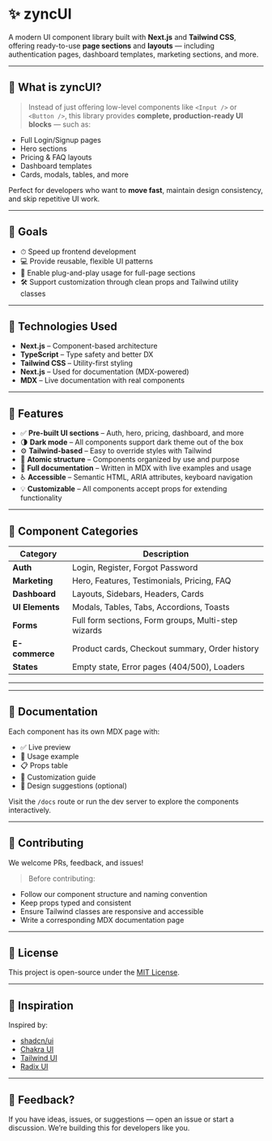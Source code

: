 # ✨ zyncUI

A modern UI component library built with **Next.js** and **Tailwind CSS**, offering ready-to-use **page sections** and **layouts** — including authentication pages, dashboard templates, marketing sections, and more.

---

## 📌 What is zyncUI?

> Instead of just offering low-level components like `<Input />` or `<Button />`, this library provides **complete, production-ready UI blocks** — such as:

- Full Login/Signup pages
- Hero sections
- Pricing & FAQ layouts
- Dashboard templates
- Cards, modals, tables, and more

Perfect for developers who want to **move fast**, maintain design consistency, and skip repetitive UI work.

---

## 🎯 Goals

- ⏱ Speed up frontend development
- 💻 Provide reusable, flexible UI patterns
- 🧩 Enable plug-and-play usage for full-page sections
- 🛠 Support customization through clean props and Tailwind utility classes

---

## 🔧 Technologies Used

- **Next.js** – Component-based architecture
- **TypeScript** – Type safety and better DX
- **Tailwind CSS** – Utility-first styling
- **Next.js** – Used for documentation (MDX-powered)
- **MDX** – Live documentation with real components

---

## 🚀 Features

- ✅ **Pre-built UI sections** – Auth, hero, pricing, dashboard, and more
- 🌗 **Dark mode** – All components support dark theme out of the box
- ⚙️ **Tailwind-based** – Easy to override styles with Tailwind
- 🧱 **Atomic structure** – Components organized by use and purpose
- 📄 **Full documentation** – Written in MDX with live examples and usage
- ♿ **Accessible** – Semantic HTML, ARIA attributes, keyboard navigation
- 💡 **Customizable** – All components accept props for extending functionality

---

## 🧩 Component Categories

| Category        | Description                                         |
| --------------- | --------------------------------------------------- |
| **Auth**        | Login, Register, Forgot Password                    |
| **Marketing**   | Hero, Features, Testimonials, Pricing, FAQ          |
| **Dashboard**   | Layouts, Sidebars, Headers, Cards                   |
| **UI Elements** | Modals, Tables, Tabs, Accordions, Toasts            |
| **Forms**       | Full form sections, Form groups, Multi-step wizards |
| **E-commerce**  | Product cards, Checkout summary, Order history      |
| **States**      | Empty state, Error pages (404/500), Loaders         |

---

---

## 📖 Documentation

Each component has its own MDX page with:

- ✅ Live preview
- 🧪 Usage example
- 📋 Props table
- 🔧 Customization guide
- 🎨 Design suggestions (optional)

Visit the `/docs` route or run the dev server to explore the components interactively.

---

## 🤝 Contributing

We welcome PRs, feedback, and issues!

> Before contributing:

- Follow our component structure and naming convention
- Keep props typed and consistent
- Ensure Tailwind classes are responsive and accessible
- Write a corresponding MDX documentation page

---

## 📜 License

This project is open-source under the [MIT License](LICENSE).

---

## 🧠 Inspiration

Inspired by:

- [shadcn/ui](https://ui.shadcn.com/)
- [Chakra UI](https://chakra-ui.com/)
- [Tailwind UI](https://tailwindui.com/)
- [Radix UI](https://www.radix-ui.com/)

---

## 💬 Feedback?

If you have ideas, issues, or suggestions — open an issue or start a discussion. We’re building this for developers like you.
